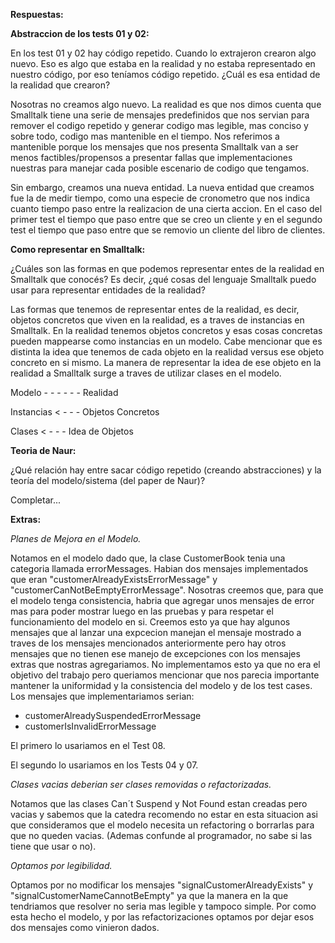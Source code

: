 **Respuestas:**


**Abstraccion de los tests 01 y 02:**

En los test 01 y 02 hay código repetido. Cuando lo extrajeron crearon algo nuevo. Eso es algo que estaba en la realidad y no estaba representado en nuestro código, por eso teníamos código repetido. ¿Cuál es esa entidad de la realidad que crearon?

Nosotras no creamos algo nuevo. La realidad es que nos dimos cuenta que Smalltalk tiene una serie de mensajes predefinidos que nos servian para remover el codigo repetido y generar codigo mas legible, mas conciso y sobre todo, codigo mas mantenible en el tiempo. Nos referimos a mantenible porque los mensajes que nos presenta Smalltalk van a ser menos factibles/propensos a presentar fallas que implementaciones nuestras para manejar cada posible escenario de codigo que tengamos.

Sin embargo, creamos una nueva entidad. La nueva entidad que creamos fue la de medir tiempo, como una especie de cronometro que nos indica cuanto tiempo paso entre la realizacion de una cierta accion. En el caso del primer test el tiempo que paso entre que se creo un cliente y en el segundo test el tiempo que paso entre que se removio un cliente del libro de clientes.

**Como representar en Smalltalk:**

¿Cuáles son las formas en que podemos representar entes de la realidad en Smalltalk que conocés?
Es decir, ¿qué cosas del lenguaje Smalltalk puedo usar para representar entidades de la realidad?

Las formas que tenemos de representar entes de la realidad, es decir, objetos concretos que viven en la realidad, es a traves de instancias en Smalltalk.
En la realidad tenemos objetos concretos y esas cosas concretas pueden mappearse como instancias en un modelo. Cabe mencionar que es distinta la idea que tenemos de cada objeto en la realidad versus ese objeto concreto en si mismo.
La manera de representar la idea de ese objeto en la realidad a Smalltalk surge a traves de utilizar clases en el modelo.

Modelo   - - - - - - Realidad

Instancias    < - - -   Objetos Concretos

Clases   < - - - Idea de Objetos


**Teoria de Naur:**

¿Qué relación hay entre sacar código repetido (creando abstracciones) y la teoría del modelo/sistema (del paper de Naur)?

Completar...

**Extras:**

*Planes de Mejora en el Modelo.*

Notamos en el modelo dado que, la clase CustomerBook tenia una categoria llamada errorMessages. Habian dos mensajes implementados que eran "customerAlreadyExistsErrorMessage" y "customerCanNotBeEmptyErrorMessage".
Nosotras creemos que, para que el modelo tenga consistencia, habria que agregar unos mensajes de error mas para poder mostrar luego en las pruebas y para respetar el funcionamiento del modelo en si.
Creemos esto ya que hay algunos mensajes que al lanzar una expcecion manejan el mensaje mostrado a traves de los mensajes mencionados anteriormente pero hay otros mensajes que no tienen ese manejo de excepciones con los mensajes extras que nostras agregariamos.
No implementamos esto ya que no era el objetivo del trabajo pero queriamos mencionar que nos parecia importante mantener la uniformidad y la consistencia del modelo y de los test cases.
Los mensajes que implementariamos serian:

- customerAlreadySuspendedErrorMessage
- customerIsInvalidErrorMessage

El primero lo usariamos en el Test 08.

El segundo lo usariamos en los Tests 04 y 07.

*Clases vacias deberian ser clases removidas o refactorizadas.*

Notamos que las clases Can´t Suspend y Not Found estan creadas pero vacias y sabemos que la catedra recomendo no estar en esta situacion asi que consideramos que el modelo necesita un refactoring o borrarlas para que no queden vacias. (Ademas confunde al programador, no sabe si las tiene que usar o no).

*Optamos por legibilidad.*

Optamos por no modificar los mensajes "signalCustomerAlreadyExists" y "signalCustomerNameCannotBeEmpty" ya que la manera en la que tendriamos que resolver no seria mas legible y tampoco simple. Por como esta hecho el modelo, y por las refactorizaciones optamos por dejar esos dos mensajes como vinieron dados.




